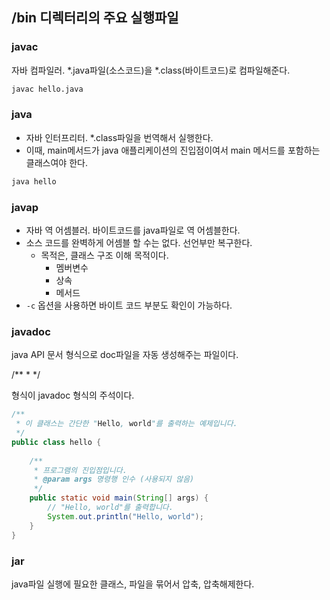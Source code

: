 ## /bin 디렉터리의 주요 실행파일

### javac

자바 컴파일러. *.java파일(소스코드)을 *.class(바이트코드)로 컴파일해준다.

```bash
javac hello.java
```

### java

- 자바 인터프리터. *.class파일을 번역해서 실행한다.
- 이때, main메서드가 java 애플리케이션의 진입점이여서 main 메서드를 포함하는 클래스여야 한다.

```bash
java hello
```

### javap

- 자바 역 어셈블러. 바이트코드를 java파일로 역 어셈블한다.
- 소스 코드를 완벽하게 어셈블 할 수는 없다. 선언부만 복구한다.
    - 목적은, 클래스 구조 이해 목적이다.
        - 멤버변수
        - 상속
        - 메서드
- `-c` 옵션을 사용하면 바이트 코드 부분도 확인이 가능하다.

### javadoc

java API 문서 형식으로 doc파일을 자동 생성해주는 파일이다.

/**
*
*/

형식이 javadoc 형식의 주석이다.


```java
/**
 * 이 클래스는 간단한 "Hello, world"를 출력하는 예제입니다.
 */
public class hello {
    
    /**
     * 프로그램의 진입점입니다.
     * @param args 명령행 인수 (사용되지 않음)
     */
    public static void main(String[] args) {
        // "Hello, world"를 출력합니다.
        System.out.println("Hello, world");
    }
}
```

### jar

java파일 실행에 필요한 클래스, 파일을 묶어서 압축, 압축해제한다.